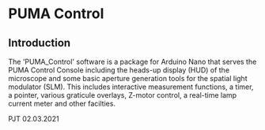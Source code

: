 PUMA Control
============

Introduction
------------
The 'PUMA_Control' software is a package for Arduino Nano that serves the PUMA Control Console including the heads-up display (HUD) of the microscope and some basic aperture generation tools for the spatial light modulator (SLM). This includes interactive measurement functions, a timer, a pointer, various graticule overlays, Z-motor control, a real-time lamp current meter and other facilties.



PJT 02.03.2021
